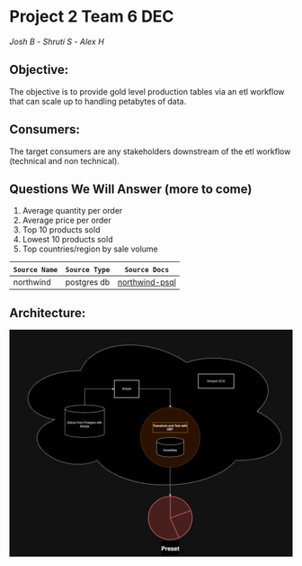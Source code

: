 # **Project 2 Team 6 DEC**
_Josh B_ - _Shruti S_ - _Alex H_

## Objective:
The objective is to provide gold level production tables via an etl workflow that can scale up to handling petabytes of data. 
## Consumers:
The target consumers are any stakeholders downstream of the etl workflow (technical and non technical).
## Questions We Will Answer (more to come)
1) Average quantity per order
2) Average price per order
3) Top 10 products sold
4) Lowest 10 products sold
5) Top countries/region by sale volume

| `Source Name`  | `Source Type` | `Source Docs` |
| -------------  | ------------- | ------------  |                              
|  northwind   | postgres db     | [northwind-psql](https://github.com/pthom/northwind_psql?tab=readme-ov-file) |


## Architecture:
![image](https://github.com/alheston/dec-project-2/blob/main/dec-group6-project2.drawio.png)



